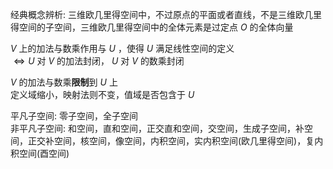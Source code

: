 经典概念辨析: 三维欧几里得空间中，不过原点的平面或者直线，不是三维欧几里得空间的子空间，三维欧几里得空间中的全体元素是过定点 $O$ 的全体向量  
  
 $V$ 上的加法与数乘作用与 $U$ ，使得 $U$ 满足线性空间的定义  
 $\iff U$ 对 $V$ 的加法封闭， $U$ 对 $V$ 的数乘封闭  
  
 $V$ 的加法与数乘**限制**到 $U$ 上  
定义域缩小，映射法则不变，值域是否包含于 $U$   
  
平凡子空间: 零子空间，全子空间  
非平凡子空间: 和空间，直和空间，正交直和空间，交空间，生成子空间，补空间，正交补空间，核空间，像空间，内积空间，实内积空间(欧几里得空间)，复内积空间(酉空间)  
